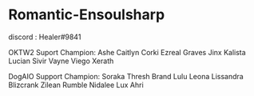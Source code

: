 # Romantic-Ensoulsharp
discord : Healer#9841

OKTW2 Suport Champion:
Ashe
Caitlyn
Corki
Ezreal
Graves
Jinx
Kalista
Lucian
Sivir
Vayne
Viego
Xerath

DogAIO Support Champion:
Soraka
Thresh
Brand
Lulu
Leona
Lissandra
Blizcrank
Zilean
Rumble
Nidalee
Lux
Ahri

